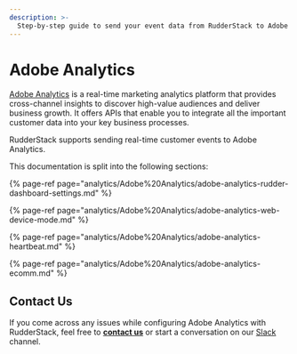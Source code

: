 ```yaml
---
description: >-
  Step-by-step guide to send your event data from RudderStack to Adobe Analytics.
---
```


# Adobe Analytics

[Adobe Analytics](https://www.adobe.io/apis/experiencecloud/analytics.html) is a real-time marketing analytics platform that provides cross-channel insights to discover high-value audiences and deliver business growth. It offers APIs that enable you to integrate all the important customer data into your key business processes.

RudderStack supports sending real-time customer events to Adobe Analytics.

This documentation is split into the following sections:

{% page-ref page="analytics/Adobe%20Analytics/adobe-analytics-rudder-dashboard-settings.md" %}

{% page-ref page="analytics/Adobe%20Analytics/adobe-analytics-web-device-mode.md" %}

{% page-ref page="analytics/Adobe%20Analytics/adobe-analytics-heartbeat.md" %}

{% page-ref page="analytics/Adobe%20Analytics/adobe-analytics-ecomm.md" %}


## Contact Us
If you come across any issues while configuring Adobe Analytics with RudderStack, feel free to [**contact us**](mailto:%20docs@rudderstack.com) or start a conversation on our [Slack](https://resources.rudderstack.com/join-rudderstack-slack) channel.
